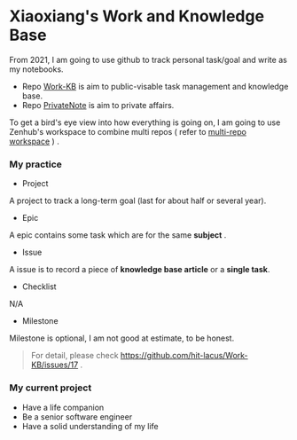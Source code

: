 # Xiaoxiang's Work and Knowledge Base

From 2021, I am going to use github to track personal task/goal and write as my notebooks. 

- Repo [Work-KB](https://github.com/hit-lacus/Work-KB/issues) is aim to public-visable task management and knowledge base.
- Repo [PrivateNote](https://github.com/hit-lacus/PrivateNote/issues) is aim to private affairs.

To get a bird's eye view into how everything is going on, I am going to use Zenhub's workspace to combine multi repos ( refer to [multi-repo workspace](https://help.zenhub.com/support/solutions/articles/43000010346-creating-a-multi-repo-workspace) ) .

### My practice

- Project

A project to track a long-term goal (last for about half or several year).

- Epic

A epic contains some task which are for the same **subject** . 

- Issue

A issue is to record a piece of **knowledge base article** or a **single task**.

- Checklist

N/A

- Milestone

Milestone is optional, I am not good at estimate, to be honest.


> For detail, please check https://github.com/hit-lacus/Work-KB/issues/17 .


### My current project

- Have a life companion
- Be a senior software engineer
- Have a solid understanding of my life

